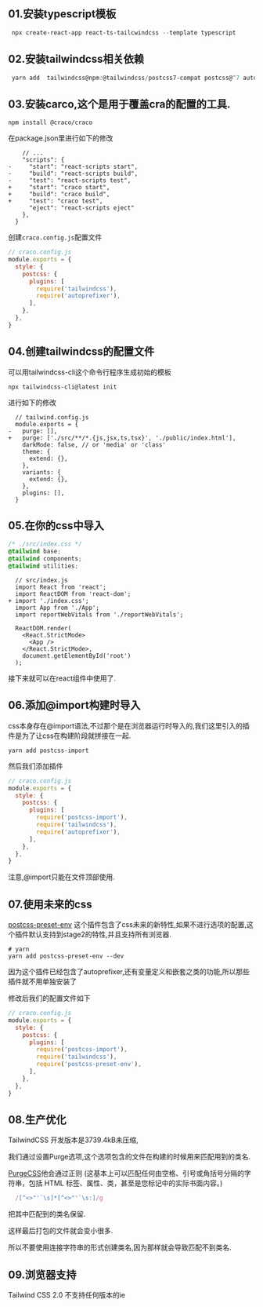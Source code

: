 ## 01.安装typescript模板

```powershell
 npx create-react-app react-ts-tailcwindcss --template typescript
```

## 02.安装tailwindcss相关依赖

```powershell
 yarn add  tailwindcss@npm:@tailwindcss/postcss7-compat postcss@^7 autoprefixer@^9 --dev
```

## 03.安装carco,这个是用于覆盖cra的配置的工具.

```shell
npm install @craco/craco
```

在package.json里进行如下的修改

```diff-json
    // ...
    "scripts": {
-     "start": "react-scripts start",
-     "build": "react-scripts build",
-     "test": "react-scripts test",
+     "start": "craco start",
+     "build": "craco build",
+     "test": "craco test",
      "eject": "react-scripts eject"
    },
  }
```

创建`craco.config.js`配置文件

```js
// craco.config.js
module.exports = {
  style: {
    postcss: {
      plugins: [
        require('tailwindcss'),
        require('autoprefixer'),
      ],
    },
  },
}
```

## 04.创建tailwindcss的配置文件

可以用tailwindcss-cli这个命令行程序生成初始的模板

```shell
npx tailwindcss-cli@latest init
```

进行如下的修改

```diff-js
  // tailwind.config.js
  module.exports = {
-   purge: [],
+   purge: ['./src/**/*.{js,jsx,ts,tsx}', './public/index.html'],
    darkMode: false, // or 'media' or 'class'
    theme: {
      extend: {},
    },
    variants: {
      extend: {},
    },
    plugins: [],
  }
```

## 05.在你的css中导入

```css
/* ./src/index.css */
@tailwind base;
@tailwind components;
@tailwind utilities;
```



```diff-js
  // src/index.js
  import React from 'react';
  import ReactDOM from 'react-dom';
+ import './index.css';
  import App from './App';
  import reportWebVitals from './reportWebVitals';

  ReactDOM.render(
    <React.StrictMode>
      <App />
    </React.StrictMode>,
    document.getElementById('root')
  );
```

接下来就可以在react组件中使用了.

## 06.添加@import构建时导入

css本身存在@import语法,不过那个是在浏览器运行时导入的,我们这里引入的插件是为了让css在构建阶段就拼接在一起.

```shell
yarn add postcss-import
```

然后我们添加插件

```js
// craco.config.js
module.exports = {
  style: {
    postcss: {
      plugins: [
        require('postcss-import'),
        require('tailwindcss'),
        require('autoprefixer'),
      ],
    },
  },
}
```

注意,@import只能在文件顶部使用.



## 07.使用未来的css

[postcss-preset-env](https://github.com/csstools/postcss-preset-env) 这个插件包含了css未来的新特性,如果不进行选项的配置,这个插件默认支持到stage2的特性,并且支持所有浏览器.

```shell
# yarn
yarn add postcss-preset-env --dev
```

因为这个插件已经包含了autoprefixer,还有变量定义和嵌套之类的功能,所以那些插件就不用单独安装了

修改后我们的配置文件如下

```js
// craco.config.js
module.exports = {
  style: {
    postcss: {
      plugins: [
        require('postcss-import'),
        require('tailwindcss'),
        require('postcss-preset-env'),
      ],
    },
  },
}

```



## 08.生产优化

TailwindCSS 开发版本是3739.4kB未压缩,

我们通过设置Purge选项,这个选项包含的文件在构建的时候用来匹配用到的类名.

[PurgeCSS](https://purgecss.com/)他会通过正则 (这基本上可以匹配任何由空格、引号或角括号分隔的字符串，包括 HTML 标签、属性、类，甚至是您标记中的实际书面内容。)

```js
  /[^<>"'`\s]*[^<>"'`\s:]/g
```

把其中匹配到的类名保留.

这样最后打包的文件就会变小很多.



所以不要使用连接字符串的形式创建类名,因为那样就会导致匹配不到类名.

## 09.浏览器支持

Tailwind CSS 2.0 不支持任何版本的ie



